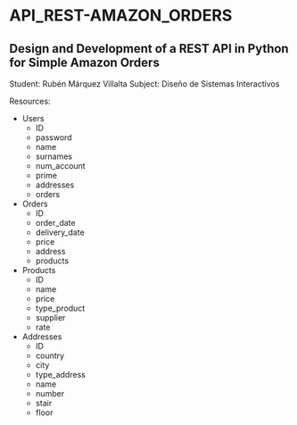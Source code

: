 # API_REST-AMAZON_ORDERS
## Design and Development of a REST API in Python for Simple Amazon Orders

Student: Rubén Márquez Villalta
Subject: Diseño de Sistemas Interactivos

Resources:
- Users
  - ID
  - password
  - name
  - surnames
  - num_account
  - prime
  - addresses
  - orders
- Orders
  - ID
  - order_date
  - delivery_date
  - price
  - address
  - products
- Products
  - ID
  - name
  - price
  - type_product
  - supplier
  - rate
- Addresses
  - ID
  - country
  - city
  - type_address
  - name
  - number
  - stair
  - floor

